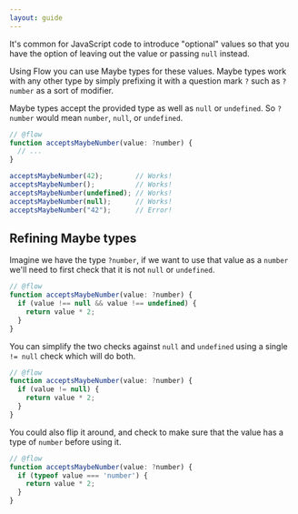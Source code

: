 ```yaml
---
layout: guide
---
```


It's common for JavaScript code to introduce "optional" values so that you
have the option of leaving out the value or passing `null` instead.

Using Flow you can use Maybe types for these values. Maybe types work with any
other type by simply prefixing it with a question mark `?` such as `?number` as
a sort of modifier.

Maybe types accept the provided type as well as `null` or `undefined`. So
`?number` would mean `number`, `null`, or `undefined`.

```js
// @flow
function acceptsMaybeNumber(value: ?number) {
  // ...
}

acceptsMaybeNumber(42);        // Works!
acceptsMaybeNumber();          // Works!
acceptsMaybeNumber(undefined); // Works!
acceptsMaybeNumber(null);      // Works!
acceptsMaybeNumber("42");      // Error!
```

## Refining Maybe types <a class="toc" id="toc-refining-maybe-types" href="#toc-refining-maybe-types"></a>

Imagine we have the type `?number`, if we want to use that value as a `number`
we'll need to first check that it is not `null` or `undefined`.

```js
// @flow
function acceptsMaybeNumber(value: ?number) {
  if (value !== null && value !== undefined) {
    return value * 2;
  }
}
```

You can simplify the two checks against `null` and `undefined` using a single
`!= null` check which will do both.

```js
// @flow
function acceptsMaybeNumber(value: ?number) {
  if (value != null) {
    return value * 2;
  }
}
```

You could also flip it around, and check to make sure that the value has a type
of `number` before using it.

```js
// @flow
function acceptsMaybeNumber(value: ?number) {
  if (typeof value === 'number') {
    return value * 2;
  }
}
```
